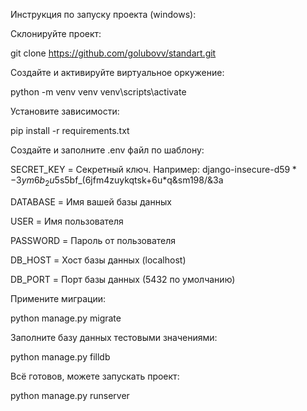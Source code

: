 Инструкция по запуску проекта (windows):

Склонируйте проект:

git clone https://github.com/golubovv/standart.git

Создайте и активируйте виртуальное оркужение:

python -m venv venv
venv\scripts\activate

Установите зависимости:

pip install -r requirements.txt

Создайте и заполните .env файл по шаблону:

SECRET_KEY = Секретный ключ. 
Например: django-insecure-d5$9*-3ym6b_2u5$s5bf_(6jfm4zuykqtsk+6u*q&sm198/&3a

DATABASE = Имя вашей базы данных

USER = Имя пользователя

PASSWORD = Пароль от пользователя

DB_HOST = Хост базы данных (localhost)

DB_PORT = Порт базы данных (5432 по умолчанию)

Примените миграции:

python manage.py migrate

Заполните базу данных тестовыми значениями:

python manage.py filldb

Всё готовов, можете запускать проект:

python manage.py runserver
